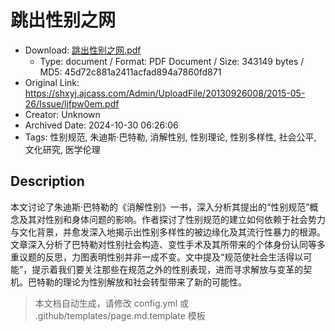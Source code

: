 # 跳出性别之网

- Download: [跳出性别之网.pdf](跳出性别之网.pdf)
    - Type: document / Format: PDF Document / Size: 343149 bytes / MD5: 45d72c881a2411acfad894a7860fd871
- Original Link: https://shxyj.ajcass.com/Admin/UploadFile/20130926008/2015-05-26/Issue/ljfpw0em.pdf
- Creator: Unknown
- Archived Date: 2024-10-30 06:26:06
- Tags: 性别规范, 朱迪斯·巴特勒, 消解性别, 性别理论, 性别多样性, 社会公平, 文化研究, 医学伦理

## Description

本文讨论了朱迪斯·巴特勒的《消解性别》一书，深入分析其提出的“性别规范”概念及其对性别和身体问题的影响。作者探讨了性别规范的建立如何依赖于社会势力与文化背景，并愈发深入地揭示出性别多样性的被边缘化及其流行性暴力的根源。文章深入分析了巴特勒对性别社会构造、变性手术及其所带来的个体身份认同等多重议题的反思，力图表明性别并非一成不变。文中提及“规范使社会生活得以可能”，提示着我们要关注那些在规范之外的性别表现，进而寻求解放与变革的契机。巴特勒的理论为性别解放和社会转型带来了新的可能性。

> 本文档自动生成，请修改 config.yml 或 .github/templates/page.md.template 模板

